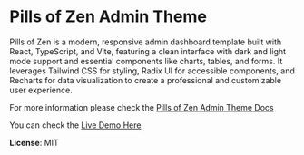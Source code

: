 # Pills of Zen Admin Theme

Pills of Zen is a modern, responsive admin dashboard template built with React, TypeScript, and Vite, featuring a clean interface with dark and light mode support and essential components like charts, tables, and forms. It leverages Tailwind CSS for styling, Radix UI for accessible components, and Recharts for data visualization to create a professional and customizable user experience.

For more information please check the [Pills of Zen Admin Theme Docs](https://mobisoftinfotech.com/tools/pills-of-zen-admin-theme-docs/)

You can check the [Live Demo Here](https://mobisoftinfotech.com/tools/pills-of-zen-admin-theme-demo/)

**License**: MIT

